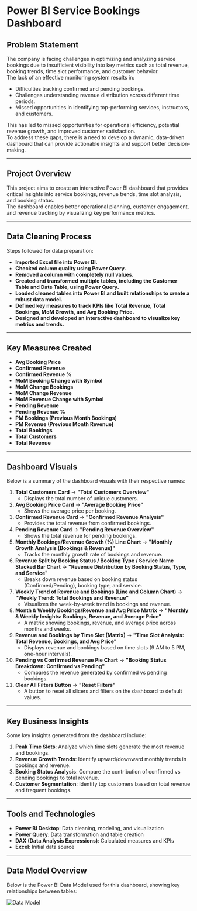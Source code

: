 # **Power BI Service Bookings Dashboard**

## **Problem Statement**  
The company is facing challenges in optimizing and analyzing service bookings due to insufficient visibility into key metrics such as total revenue, booking trends, time slot performance, and customer behavior.  
The lack of an effective monitoring system results in:  
- Difficulties tracking confirmed and pending bookings.  
- Challenges understanding revenue distribution across different time periods.  
- Missed opportunities in identifying top-performing services, instructors, and customers.  

This has led to missed opportunities for operational efficiency, potential revenue growth, and improved customer satisfaction.  
To address these gaps, there is a need to develop a dynamic, data-driven dashboard that can provide actionable insights and support better decision-making.  

---

## **Project Overview**  
This project aims to create an interactive Power BI dashboard that provides critical insights into service bookings, revenue trends, time slot analysis, and booking status.  
The dashboard enables better operational planning, customer engagement, and revenue tracking by visualizing key performance metrics.  

---

## **Data Cleaning Process**  
Steps followed for data preparation:  
- **Imported Excel file into Power BI.**  
- **Checked column quality using Power Query.**  
- **Removed a column with completely null values.**  
- **Created and transformed multiple tables, including the Customer Table and Date Table, using Power Query.**  
- **Loaded cleaned tables into Power BI and built relationships to create a robust data model.**  
- **Defined key measures to track KPIs like Total Revenue, Total Bookings, MoM Growth, and Avg Booking Price.**  
- **Designed and developed an interactive dashboard to visualize key metrics and trends.**  

---

## **Key Measures Created**  
- **Avg Booking Price**  
- **Confirmed Revenue**  
- **Confirmed Revenue %**  
- **MoM Booking Change with Symbol**  
- **MoM Change Bookings**  
- **MoM Change Revenue**  
- **MoM Revenue Change with Symbol**  
- **Pending Revenue**  
- **Pending Revenue %**  
- **PM Bookings (Previous Month Bookings)**  
- **PM Revenue (Previous Month Revenue)**  
- **Total Bookings**  
- **Total Customers**  
- **Total Revenue**  

---

## **Dashboard Visuals**  
Below is a summary of the dashboard visuals with their respective names:  

1. **Total Customers Card** → **"Total Customers Overview"**  
   - Displays the total number of unique customers.  
2. **Avg Booking Price Card** → **"Average Booking Price"**  
   - Shows the average price per booking.  
3. **Confirmed Revenue Card** → **"Confirmed Revenue Analysis"**  
   - Provides the total revenue from confirmed bookings.  
4. **Pending Revenue Card** → **"Pending Revenue Overview"**  
   - Shows the total revenue for pending bookings.  
5. **Monthly Bookings/Revenue Growth (%) Line Chart** → **"Monthly Growth Analysis (Bookings & Revenue)"**  
   - Tracks the monthly growth rate of bookings and revenue.  
6. **Revenue Split by Booking Status / Booking Type / Service Name Stacked Bar Chart** → **"Revenue Distribution by Booking Status, Type, and Service"**  
   - Breaks down revenue based on booking status (Confirmed/Pending), booking type, and service.  
7. **Weekly Trend of Revenue and Bookings (Line and Column Chart)** → **"Weekly Trend: Total Bookings and Revenue"**  
   - Visualizes the week-by-week trend in bookings and revenue.  
8. **Month & Weekly Bookings/Revenue and Avg Price Matrix** → **"Monthly & Weekly Insights: Bookings, Revenue, and Average Price"**  
   - A matrix showing bookings, revenue, and average price across months and weeks.  
9. **Revenue and Bookings by Time Slot (Matrix)** → **"Time Slot Analysis: Total Revenue, Bookings, and Avg Price"**  
   - Displays revenue and bookings based on time slots (9 AM to 5 PM, one-hour intervals).  
10. **Pending vs Confirmed Revenue Pie Chart** → **"Booking Status Breakdown: Confirmed vs Pending"**  
    - Compares the revenue generated by confirmed vs pending bookings.  
11. **Clear All Filters Button** → **"Reset Filters"**  
    - A button to reset all slicers and filters on the dashboard to default values.  

---

## **Key Business Insights**  
Some key insights generated from the dashboard include:  
1. **Peak Time Slots**: Analyze which time slots generate the most revenue and bookings.  
2. **Revenue Growth Trends**: Identify upward/downward monthly trends in bookings and revenue.  
3. **Booking Status Analysis**: Compare the contribution of confirmed vs pending bookings to total revenue.  
4. **Customer Segmentation**: Identify top customers based on total revenue and frequent bookings.  

---

## Tools and Technologies  
- **Power BI Desktop**: Data cleaning, modeling, and visualization  
- **Power Query**: Data transformation and table creation  
- **DAX (Data Analysis Expressions)**: Calculated measures and KPIs  
- **Excel**: Initial data source  

---

## **Data Model Overview**

Below is the Power BI Data Model used for this dashboard, showing key relationships between tables:

![Data Model](./data_model.png)


